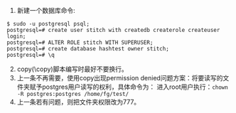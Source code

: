 1. 新建一个数据库命令: 
```
$ sudo -u postgresql psql;
postgresql=# create user stitch with createdb createrole createuser login;
postgresql=# ALTER ROLE stitch WITH SUPERUSER;
postgresql=# create database hashtest owner stitch;
postgresql=# \q
```
2. copy(\\copy)脚本编写时最好不要换行。
3. 上一条不再需要，使用copy出现permission denied问题方案：将要读写的文件夹赋予postgres用户读写的权利，具体命令为： 进入root用户执行：`chown -R postgres:postgres /home/fg/test/`
4. 上一条若有问题，则把文件夹权限改为777。